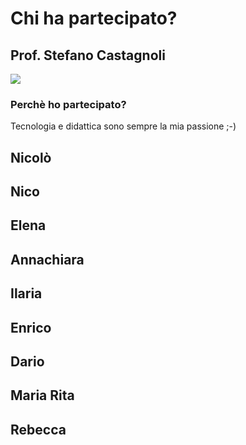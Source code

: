 # Chi ha partecipato?
## Prof. Stefano Castagnoli

![](img/persone/scastagnoli2019.jpg)

### Perchè ho partecipato?

Tecnologia e didattica sono sempre la mia passione ;-)

## Nicolò

## Nico

## Elena

## Annachiara

## Ilaria

## Enrico

## Dario

## Maria Rita

## Rebecca
